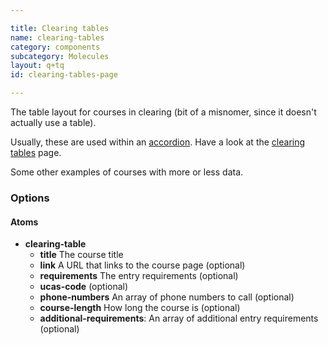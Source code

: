 ```yaml
---

title: Clearing tables
name: clearing-tables
category: components
subcategory: Molecules
layout: q+tq
id: clearing-tables-page

---
```


<div class="lead"><p>The table layout for courses in clearing (bit of a misnomer, since it doesn't actually use a table).</p></div>

<script>
component("clearing-table", {
  "title":"Economics",
  "link":"http://www.york.ac.uk/economics/undergraduate/courses/bsc-economics/",
  "requirements": "AAB",
  "ucas-code": "V400",
  "adjustment":true,
  "phone-numbers" : [
    "01904 324107",
    "01904 324108",
    "01904 324109"
  ],
  "course-length": "3 years",
  "additional-requirements":[
    "GCSE Mathematics grade B (or equivalent)",
    "Maths A level, no less than a B (or equivalent)"
  ]
});
</script>

Usually, these are used within an <a href="accordion.html">accordion</a>. Have a look at the <a href="clearing-tables-module.html">clearing tables</a> page.

Some other examples of courses with more or less data.

<script>
component("clearing-table", {
  "title":"Economics"
})+
component("clearing-table", {
  "title":"Economics",
  "link":"http://www.york.ac.uk/economics/undergraduate/courses/bsc-economics/",
  "ucas-code": "V400",
  "course-length": "3 years"
})+
component("clearing-table", {
  "title":"Economics",
  "requirements": "AAB",
  "phone-numbers" : [
    "01904 324107"
  ],
  "additional-requirements":[
    "Maths A level, no less than a B"
  ]
});
</script>



### Options

#### Atoms

* **clearing-table**
  * **title** The course title
  * **link** A URL that links to the course page (optional)
  * **requirements** The entry requirements (optional)
  * **ucas-code** (optional)
  * **phone-numbers** An array of phone numbers to call (optional)
  * **course-length** How long the course is (optional)
  * **additional-requirements**: An array of additional entry requirements (optional)
